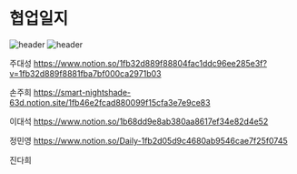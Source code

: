 # 협업일지
![header](https://capsule-render.vercel.app/api?type=transparent)
![header](https://capsule-render.vercel.app/api?text=Team-Epoch-4)

주대성
https://www.notion.so/1fb32d889f88804fac1ddc96ee285e3f?v=1fb32d889f8881fba7bf000ca2971b03

손주희
https://smart-nightshade-63d.notion.site/1fb46e2fcad880099f15cfa3e7e9ce83

이대석
https://www.notion.so/1b68dd9e8ab380aa8617ef34e82d4e52

정민영
https://www.notion.so/Daily-1fb2d05d9c4680ab9546cae7f25f0745


진다희

